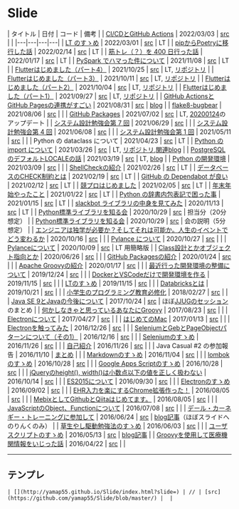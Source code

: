 # Slide

| タイトル | 日付 | コード | 備考 |
| [CI/CDとGitHub Actions](http://yamap55.github.io/Slide/index.html?slide=20220303/slide.md) | 2022/03/03 | [src](https://github.com/yamap55/Slide/blob/master/20220303/slide.md) |  |
|---|---|---|---|
| [LT のすゝめ](http://yamap55.github.io/Slide/index.html?slide=20220301/slide.md) | 2022/03/01 | [src](https://github.com/yamap55/Slide/blob/master/20220301/slide.md) | LT |
| [pipからPoetryに移行した話](http://yamap55.github.io/Slide/index.html?slide=20220214/slide.md) | 2022/02/14 | [src](https://github.com/yamap55/Slide/blob/master/20220214/slide.md) | LT |
| [筋トレ（？）を 400 日行った話](http://yamap55.github.io/Slide/index.html?slide=20220117/slide.md) | 2022/01/17 | [src](https://github.com/yamap55/Slide/blob/master/20220117/slide.md) | LT |
| [PySpark でハマった件について](http://yamap55.github.io/Slide/index.html?slide=20211108/slide.md) | 2021/11/08 | [src](https://github.com/yamap55/Slide/blob/master/20211108/slide.md) | LT |
| [Flutterはじめました（パート4）](http://yamap55.github.io/Slide/index.html?slide=20211025/slide.md) | 2021/10/25 | [src](https://github.com/yamap55/Slide/blob/master/20211025/slide.md) | LT, [リポジトリ](https://github.com/yamap55/flutter_sample) |
| [Flutterはじめました（パート3）](http://yamap55.github.io/Slide/index.html?slide=20211011/slide.md) | 2021/10/11 | [src](https://github.com/yamap55/Slide/blob/master/20211011/slide.md) | LT, [リポジトリ](https://github.com/yamap55/flutter_sample) |
| [Flutterはじめました（パート2）](http://yamap55.github.io/Slide/index.html?slide=20211004/slide.md) | 2021/10/04 | [src](https://github.com/yamap55/Slide/blob/master/20211004/slide.md) | LT, [リポジトリ](https://github.com/yamap55/flutter_sample) |
| [Flutterはじめました（パート1）](http://yamap55.github.io/Slide/index.html?slide=20210927/slide.md) | 2021/09/27 | [src](https://github.com/yamap55/Slide/blob/master/20210927/slide.md) | LT, [リポジトリ](https://github.com/yamap55/flutter_sample) |
| [GitHub ActionsとGitHub Pagesの連携がすごい](http://yamap55.github.io/Slide/index.html?slide=20210831/slide.md) | 2021/08/31 | [src](https://github.com/yamap55/Slide/blob/master/20210831/slide.md) | [blog](https://yamap55.hatenablog.com/entry/2021/08/21/010529) |
| [flake8-bugbear](http://yamap55.github.io/Slide/index.html?slide=20210806/slide.md) | 2021/08/06 | [src](https://github.com/yamap55/Slide/blob/master/20210806/slide.md) |  |
| [GitHub Packages](http://yamap55.github.io/Slide/index.html?slide=20210702/slide.md) | 2021/07/02 | [src](https://github.com/yamap55/Slide/blob/master/20210702/slide.md) | LT, [20200124](http://yamap55.github.io/Slide/index.html?slide=20200124/GitHub_Packages.md)のアップデート |
| [システム設計勉強会第 7 回](http://yamap55.github.io/Slide/index.html?slide=20210629/slide.md) | 2021/06/29 | [src](https://github.com/yamap55/Slide/blob/master/20210629/slide.md) |  |
| [システム設計勉強会第 4 回](http://yamap55.github.io/Slide/index.html?slide=20210608/slide.md) | 2021/06/08 | [src](https://github.com/yamap55/Slide/blob/master/20210608/slide.md) |  |
| [システム設計勉強会第 1 回](http://yamap55.github.io/Slide/index.html?slide=20210511/slide.md) | 2021/05/11 | [src](https://github.com/yamap55/Slide/blob/master/20210511/slide.md) |  |
| Python の dataclass について | 2021/04/23 | [src](https://github.com/yamap55/Slide/blob/master/20210423/) | LT |
| [Python の import について](http://yamap55.github.io/Slide/index.html?slide=20210326/slide.md) | 2021/03/26 | [src](https://github.com/yamap55/Slide/blob/master/20210326/slide.md) | LT, [リポジトリ](https://github.com/yamap55/python_import_sample),[関連blog](https://yamap55.hatenablog.com/entry/2021/03/24/230419) |
| [PostgreSQLのデフォルトLOCALEの話](http://yamap55.github.io/Slide/index.html?slide=20210319/slide.md) | 2021/03/19 | [src](https://github.com/yamap55/Slide/blob/master/20210319/slide.md) | LT, [blog](https://yamap55.hatenablog.com/entry/2021/03/13/145223) |
| [Python の開発環境](http://yamap55.github.io/Slide/index.html?slide=20210309/slide.md) | 2021/03/09 | [src](https://github.com/yamap55/Slide/blob/master/20210309/slide.md) |  |
| [ShellCheckの紹介](http://yamap55.github.io/Slide/index.html?slide=20210226/slide.md) | 2021/02/26 | [src](https://github.com/yamap55/Slide/blob/master/20210226/slide.md) | LT |
| [データベースのCHECK制約とは](http://yamap55.github.io/Slide/index.html?slide=20210219/slide.md) | 2021/02/19 | [src](https://github.com/yamap55/Slide/blob/master/20210219/slide.md) | LT |
| [GitHub の Dependabot が良い](http://yamap55.github.io/Slide/index.html?slide=20210212/slide.md) | 2021/02/12 | [src](https://github.com/yamap55/Slide/blob/master/20210212/slide.md) | LT |
| [競プロはじめました](http://yamap55.github.io/Slide/index.html?slide=20210205/slide.md) | 2021/02/05 | [src](https://github.com/yamap55/Slide/blob/master/20210205/slide.md) | LT |
| [年末年始やったこと](http://yamap55.github.io/Slide/index.html?slide=20210122/slide.md) | 2021/01/22 | [src](https://github.com/yamap55/Slide/blob/master/20210122/slide.md) | LT |
| [Python の辞書内包表記で困った事](http://yamap55.github.io/Slide/index.html?slide=20210115/slide.md) | 2021/01/15 | [src](https://github.com/yamap55/Slide/blob/master/20210115/slide.md) | LT |
| [slackbot ライブラリの中身を見てみた](http://yamap55.github.io/Slide/index.html?slide=20201113/slide.md) | 2020/11/13 | [src](https://github.com/yamap55/Slide/blob/master/20201113/slide.md) | LT |
| [Python標準ライブラリを知る会](http://yamap55.github.io/Slide/index.html?slide=20201029/python_standard_library_1.md) | 2020/10/29 | [src](https://github.com/yamap55/Slide/blob/master/20201029/python_standard_library_1.md) | 担当分（20分想定） |
| [Python標準ライブラリを知る会](http://yamap55.github.io/Slide/index.html?slide=20201029/introduction.md) | 2020/10/29 | [src](https://github.com/yamap55/Slide/blob/master/20201029/introduction.md) | 会の説明（5分想定） |
| [エンジニアは独学が必要か？そしてそれは可能か。人生のイベントでどう変わるか](http://yamap55.github.io/Slide/index.html?slide=20201016/slide.md) | 2020/10/16 | [src](https://github.com/yamap55/Slide/blob/master/20201016/slide.md) | |
| [Pylance について](http://yamap55.github.io/Slide/index.html?slide=20201027/pylance.md) | 2020/10/27 | [src](https://github.com/yamap55/Slide/blob/master/20201027/pylance.md) | |
| [Pylanceについて](http://yamap55.github.io/Slide/index.html?slide=20201009/pylance.md) | 2020/10/09 | [src](https://github.com/yamap55/Slide/blob/master/20201009/pylance.md) | LT 用簡略版 |
| [Class設計とかオブジェクト指向とか](http://yamap55.github.io/Slide/index.html?slide=20200626/class_design.md) | 2020/06/26 | [src](https://github.com/yamap55/Slide/blob/master/20200626/class_design.md) |  |
| [GitHub Packagesの紹介](http://yamap55.github.io/Slide/index.html?slide=20200124/GitHub_Packages.md) | 2020/01/24 | [src](https://github.com/yamap55/Slide/blob/master/20200124/GitHub_Packages.md) |  |
| [Apache Groovyの紹介](http://yamap55.github.io/Slide/index.html?slide=20200117/groovy.md) | 2020/01/17 | [src](https://github.com/yamap55/Slide/blob/master/20200117/groovy.md) |  |
| [最近行った開発環境の整備について](http://yamap55.github.io/Slide/index.html?slide=20191224/development_environment.md) | 2019/12/24 | [src](https://github.com/yamap55/Slide/blob/master/20191224/development_environment.md) |  |
| [DockerとVSCodeだけで開発環境を作る](http://yamap55.github.io/Slide/index.html?slide=20191122/vscode-remote-containers.md) | 2019/11/15 | [src](https://github.com/yamap55/Slide/blob/master/20191122/vscode-remote-containers.md) |  |
| [LTのすゝめ](http://yamap55.github.io/Slide/index.html?slide=20191115/lt.md) | 2019/11/15 | [src](https://github.com/yamap55/Slide/blob/master/20191115/lt.md) |  |
| [Databricksとは](http://yamap55.github.io/Slide/index.html?slide=20191021/databricks.md) | 2019/10/21 | [src](https://github.com/yamap55/Slide/blob/master/20191021/databricks.md) |  |
| [小学生のプログラミング教育必修化](http://yamap55.github.io/Slide/index.html?slide=20180227/programming_education.md) | 2018/02/27 | [src](https://github.com/yamap55/Slide/blob/master/20180227/programming_education.md) |  |
| [Java SE 9とJavaの今後について](http://yamap55.github.io/Slide/index.html?slide=20171024/java9.md) | 2017/10/24 | [src](https://github.com/yamap55/Slide/blob/master/20171024/java9.md) | ほぼ[JJUGのセッション](https://www.youtube.com/watch?v=XT2tIh9r6Eo)のまとめ |
| [何かしなきゃと思っているあなたにGroovy](http://yamap55.github.io/Slide/index.html?slide=20170823/firstGroovy.md) | 2017/08/23 | [src](https://github.com/yamap55/Slide/blob/master/20170823/firstGroovy.md) |  |
| [Electronについて](http://yamap55.github.io/Slide/index.html?slide=20170427/electron.md) | 2017/04/27 | [src](https://github.com/yamap55/Slide/blob/master/20170427/electron.md) |  |
| [はじめてのMac](http://yamap55.github.io/Slide/index.html?slide=20170113/first_mac.md) | 2017/01/13 | [src](https://github.com/yamap55/Slide/blob/master/20170113/first_mac.md) |  |
| [Electronを触ってみた](http://yamap55.github.io/Slide/index.html?slide=20161226/electron.md) | 2016/12/26 | [src](https://github.com/yamap55/Slide/blob/master/20161226/electron.md) |  |
| [SeleniumとGebとPageObjectパターンについて（その1）](http://yamap55.github.io/Slide/index.html?slide=20161216/selenium_geb.md) | 2016/12/16 | [src](https://github.com/yamap55/Slide/blob/master/20161216/selenium_geb.md) |  |
| [Seleniumのすゝめ](http://yamap55.github.io/Slide/index.html?slide=20161126/selenium.md) | 2016/11/26 | [src](https://github.com/yamap55/Slide/blob/master/20161126/selenium.md) |  |
| [自己紹介](http://yamap55.github.io/Slide/index.html?slide=20161126/self_introduction.md) | 2016/11/26 | [src](https://github.com/yamap55/Slide/blob/master/20161126/self_introduction.md) |  |
| Java Casual #2 の参加報告 | 2016/11/10 | [まとめ](https://github.com/yamap55/work/blob/master/20161107_java_casual/memo.md) |  |
| [Markdownのすゝめ](http://yamap55.github.io/Slide/index.html?slide=20161104/markdown.md) | 2016/11/04 | [src](https://github.com/yamap55/Slide/blob/master/20161104/markdown.md) |  |
| [lombokのすゝめ](http://yamap55.github.io/Slide/index.html?slide=20161028/lombok.md) | 2016/10/28 | [src](https://github.com/yamap55/Slide/blob/master/20161028/lombok.md) |  |
| [Google Apps Scriptのすゝめ](http://yamap55.github.io/Slide/index.html?slide=20161028/gas.md) | 2016/10/28 | [src](https://github.com/yamap55/Slide/blob/master/20161028/gas.md) |  |
| [jQueryのheight(), width()は小数点以下の値を正しく扱わない](http://yamap55.github.io/Slide/index.html?slide=20161014/jquery_height_width.md) | 2016/10/14 | [src](https://github.com/yamap55/Slide/blob/master/20161014/jquery_height_width.md) |  |
| [ES2015について](http://yamap55.github.io/Slide/index.html?slide=20160930/es2015.md) | 2016/09/30 | [src](https://github.com/yamap55/Slide/blob/master/20160930/es2015.md) |  |
| [Electronのすゝめ](http://yamap55.github.io/Slide/index.html?slide=20160902/electron.md) | 2016/09/02 | [src](https://github.com/yamap55/Slide/blob/master/20160902/electron.md) |  |
| [EHR入力を楽にするChrome拡張作った！](http://yamap55.github.io/Slide/index.html?slide=20160805/ehr_helper.md) | 2016/08/05 | [src](https://github.com/yamap55/Slide/blob/master/20160805/ehr_helper.md) |  |
| [MebixとしてGithubとQiitaはじめてます。](http://yamap55.github.io/Slide/index.html?slide=20160805/qiita_github.md) | 2016/08/05 | [src](https://github.com/yamap55/Slide/blob/master/20160805/qiita_github.md) |  |
| [JavaScriptのObject、Functionについて](http://yamap55.github.io/Slide/index.html?slide=20160708/javascript.md) | 2016/07/08 | [src](https://github.com/yamap55/Slide/blob/master/20160708/javascript.md) |  |
| [デール・カーネギー・トレーニングに参加して](http://yamap55.github.io/Slide/index.html?slide=20160624/dale_carnegie.md) | 2016/06/24 | [src](https://github.com/yamap55/Slide/blob/master/20160624/dale_carnegie.md) | [blog記事](http://yamap55.hatenablog.com/entry/2016/06/26/190545)（ほぼスライドへのりんくのみ） |
| [草生やし駆動勉強法のすゝめ](http://yamap55.github.io/Slide/index.html?slide=20160603/grow_turf_driven.md) | 2016/06/03 | [src](https://github.com/yamap55/Slide/blob/master/20160527/grow_turf_driven.md) |  |
| [ユーザスクリプトのすゝめ](http://yamap55.github.io/Slide/index.html?slide=20160513/user_script.md) | 2016/05/13 | [src](https://github.com/yamap55/Slide/blob/master/20160513/user_script.md) | [blog記事](http://yamap55.hatenablog.com/entry/2016/05/23/011336) |
| [Groovyを使用して医療機関情報をいじった話](http://yamap55.github.io/Slide/index.html?slide=20160422/site_groovy.md) | 2016/04/22 | [src](https://github.com/yamap55/Slide/blob/master/20160422/site_groovy.md) |  |

----

## テンプレ
```
| [](http://yamap55.github.io/Slide/index.html?slide=) | // | [src](https://github.com/yamap55/Slide/blob/master/) |  |
```
